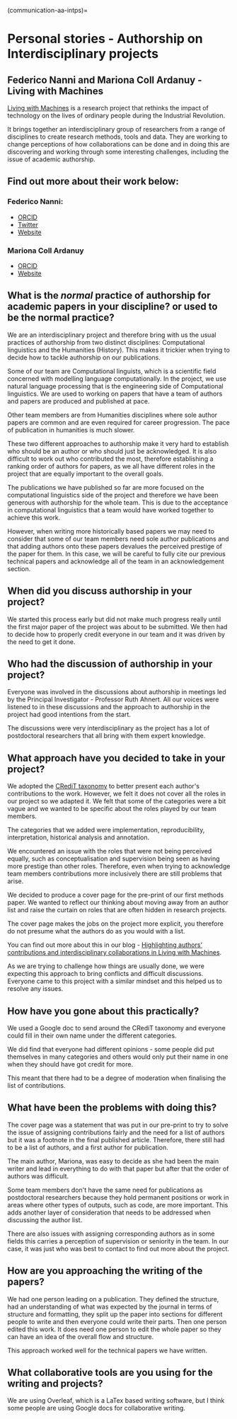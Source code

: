 (communication-aa-intps)=
# Personal stories - Authorship on Interdisciplinary projects

## Federico Nanni and Mariona Coll Ardanuy - Living with Machines

[Living with Machines](https://livingwithmachines.ac.uk/) is a research project that rethinks the impact of technology on the lives of ordinary people during the Industrial Revolution.

It brings together an interdisciplinary group of researchers from a range of disciplines to create research methods, tools and data. They are working to change perceptions of how collaborations can be done and in doing this are discovering and working through some interesting challenges, including the issue of academic authorship. 

## Find out more about their work below:

### Federico Nanni:
* [ORCID](https://orcid.org/0000-0003-2484-4331) 
* [Twitter](https://twitter.com/f_nanni)
* [Website](https://github.com/fedenanni)

### Mariona Coll Ardanuy
* [ORCID](http://orcid.org/0000-0001-8455-7196) 
* [Website](https://github.com/mcollardanuy)

## What is the *normal* practice of authorship for academic papers in your discipline? or used to be the normal practice?

We are an interdisciplinary project and therefore bring with us the usual practices of authorship from two distinct disciplines: Computational linguistics and the Humanities (History). This makes it trickier when trying to decide how to tackle authorship on our publications. 

Some of our team are Computational linguists, which is a scientific field concerned with modelling language computationally. In the project, we use natural language processing that is the engineering side of Computational linguistics. We are used to working on papers that have a team of authors and papers are produced and published at pace. 

Other team members are from Humanities disciplines where sole author papers are common and are even required for career progression. The pace of publication in humanities is much slower. 

These two different approaches to authorship make it very hard to establish who should be an author or who should just be acknowledged. It is also difficult to work out who contributed the most, therefore establishing a ranking order of authors for papers, as we all have different roles in the project that are equally important to the overall goals. 

The publications we have published so far are more focused on the computational linguistics side of the project and therefore we have been generous with authorship for the whole team. This is due to the acceptance in computational linguistics that a team would have worked together to achieve this work. 

However, when writing more historically based papers we may need to consider that some of our team members need sole author publications and that adding authors onto these papers devalues the perceived prestige of the paper for them. In this case, we will be careful to fully cite our previous technical papers and acknowledge all of the team in an acknowledgement section.  


## When did you discuss authorship in your project?

We started this process early but did not make much progress really until the first major paper of the project was about to be submitted. We then had to decide how to properly credit everyone in our team and it was driven by the need to get it done.

## Who had the discussion of authorship in your project?

Everyone was involved in the discussions about authorship in meetings led by the Principal Investigator - Professor Ruth Ahnert. All our voices were listened to in these discussions and the approach to authorship in the project had good intentions from the start.

The discussions were very interdisciplinary as the project has a lot of postdoctoral researchers that all bring with them expert knowledge. 

## What approach have you decided to take in your project?

We adopted the [CRediT taxonomy](https://casrai.org/credit/) to better present each author's contributions to the work. However, we felt it does not cover all the roles in our project so we adapted it. We felt that some of the categories were a bit vague and we wanted to be specific about the roles played by our team members. 

The categories that we added were implementation, reproducibility, interpretation, historical analysis and annotation. 

We encountered an issue with the roles that were not being perceived equally, such as conceptualisation and supervision being seen as having more prestige than other roles. Therefore, even when trying to acknowledge team members contributions more inclusively there are still problems that arise. 

We decided to produce a cover page for the pre-print of our first methods paper. We wanted to reflect our thinking about moving away from an author list and raise the curtain on roles that are often hidden in research projects. 

The cover page makes the jobs on the project more explicit, you therefore do not presume what the authors do as you would with a list. 

You can find out more about this in our blog - [Highlighting authors' contributions and interdisciplinary collaborations in Living with Machines](https://livingwithmachines.ac.uk/highlighting-authors-contributions-and-interdisciplinary-collaborations-in-living-with-machines/).

As we are trying to challenge how things are usually done, we were expecting this approach to bring conflicts and difficult discussions. Everyone came to this project with a similar mindset and this helped us to resolve any issues. 

## How have you gone about this practically?

We used a Google doc to send around the CRediT taxonomy and everyone could fill in their own name under the different categories. 

We did find that everyone had different opinions - some people did put themselves in many categories and others would only put their name in one when they should have got credit for more. 

This meant that there had to be a degree of moderation when finalising the list of contributions.

## What have been the problems with doing this?

The cover page was a statement that was put in our pre-print to try to solve the issue of assigning contributions fairly and the need for a list of authors but it was a footnote in the final published article. Therefore, there still had to be a list of authors, and a first author for publication. 

The main author, Mariona, was easy to decide as she had been the main writer and lead in everything to do with that paper but after that the order of authors was difficult. 

Some team members don't have the same need for publications as postdoctoral researchers because they hold permanent positions or work in areas where other types of outputs, such as code, are more important. This adds another layer of consideration that needs to be addressed when discussing the author list. 

There are also issues with assigning corresponding authors as in some fields this carries a perception of supervision or seniority in the team. In our case, it was just who was best to contact to find out more about the project. 

## How are you approaching the writing of the papers? 
    
We had one person leading on a publication. They defined the structure, had an understanding of what was expected by the journal in terms of structure and formatting, they split up the paper into sections for different people to write and then everyone could write their parts. Then one person edited this work. It does need one person to edit the whole paper so they can have an idea of the overall flow and structure. 

This approach worked well for the technical papers we have written.

## What collaborative tools are you using for the writing and projects?

We are using Overleaf, which is a LaTex based writing software, but I think some people are using Google docs for collaborative writing. 

